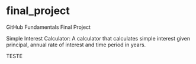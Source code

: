 # final_project
GitHub Fundamentals Final Project

Simple Interest Calculator: A calculator that calculates simple interest given principal, annual rate of interest and time period in years.

TESTE
